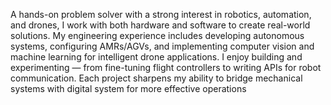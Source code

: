 A hands-on problem solver with a strong interest in robotics, automation, and drones, I work with both hardware and software to create real-world solutions. My engineering experience includes developing autonomous systems, configuring AMRs/AGVs, and implementing computer vision and machine learning for intelligent drone applications.
I enjoy building and experimenting — from fine-tuning flight controllers to writing APIs for robot communication. Each project sharpens my ability to bridge mechanical systems with digital system for more effective operations
